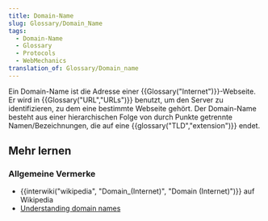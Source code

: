 ```yaml
---
title: Domain-Name
slug: Glossary/Domain_Name
tags:
  - Domain-Name
  - Glossary
  - Protocols
  - WebMechanics
translation_of: Glossary/Domain_name
---
```

Ein Domain-Name ist die Adresse einer {{Glossary("Internet")}}-Webseite. Er wird in {{Glossary("URL","URLs")}} benutzt, um den Server zu identifizieren, zu dem eine bestimmte Webseite gehört. Der Domain-Name besteht aus einer hierarchischen Folge von durch Punkte getrennte Namen/Bezeichnungen, die auf eine {{glossary("TLD","extension")}} endet.

## Mehr lernen

### Allgemeine Vermerke

- {{interwiki("wikipedia", "Domain_(Internet)", "Domain (Internet)")}} auf Wikipedia
- [Understanding domain names](/en-US/Learn/Understanding_domain_names)
